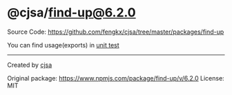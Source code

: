 # @cjsa/find-up@6.2.0

Source Code: https://github.com/fengkx/cjsa/tree/master/packages/find-up

You can find usage(exports) in [unit test](https://github.com/fengkx/cjsa/tree/master/packages/find-up/test/pkg.test.js)

---

Created by [cjsa](https://github.com/fengkx/cjsa/)

Original package: https://www.npmjs.com/package/find-up/v/6.2.0
License: MIT
